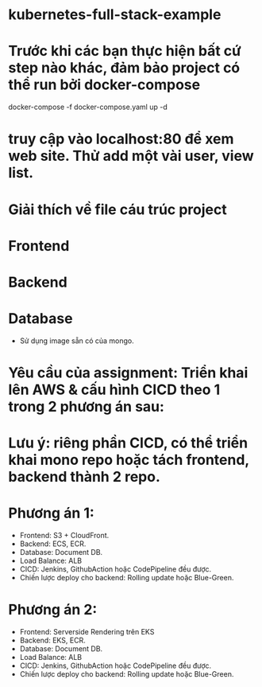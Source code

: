 # kubernetes-full-stack-example
# Trước khi các bạn thực hiện bất cứ step nào khác, đảm bảo project có thể run bởi docker-compose
docker-compose -f docker-compose.yaml up -d

# truy cập vào localhost:80 để xem web site. Thử add một vài user, view list.
# Giải thích về file cáu trúc project
# Frontend

# Backend

# Database
- Sử dụng image sẵn có của mongo.

# Yêu cầu của assignment: Triển khai lên AWS & cấu hình CICD theo 1 trong 2 phương án sau:
# Lưu ý: riêng phần CICD, có thể triển khai mono repo hoặc tách frontend, backend thành 2 repo.
# Phương án 1:
- Frontend: S3 + CloudFront.
- Backend: ECS, ECR.
- Database: Document DB.
- Load Balance: ALB
- CICD: Jenkins, GithubAction hoặc CodePipeline đều được.
- Chiến lược deploy cho backend: Rolling update hoặc Blue-Green.

# Phương án 2:
- Frontend: Serverside Rendering trên EKS
- Backend: EKS, ECR.
- Database: Document DB.
- Load Balance: ALB
- CICD: Jenkins, GithubAction hoặc CodePipeline đều được.
- Chiến lược deploy cho backend: Rolling update hoặc Blue-Green.